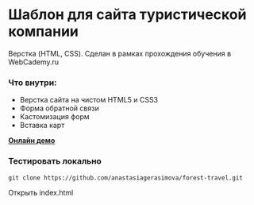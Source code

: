 # Шаблон для сайта туристической компании

Верстка (HTML, CSS). 
Сделан в рамках прохождения обучения в WebCademy.ru 

### Что внутри:

- Верстка сайта на чистом HTML5 и CSS3
- Форма обратной связи
- Кастомизация форм
- Вставка карт

[**Онлайн демо**](https://anastasiagerasimova.github.io/forest-travel/)

### Тестировать локально

```
git clone https://github.com/anastasiagerasimova/forest-travel.git
```

Открыть index.html
